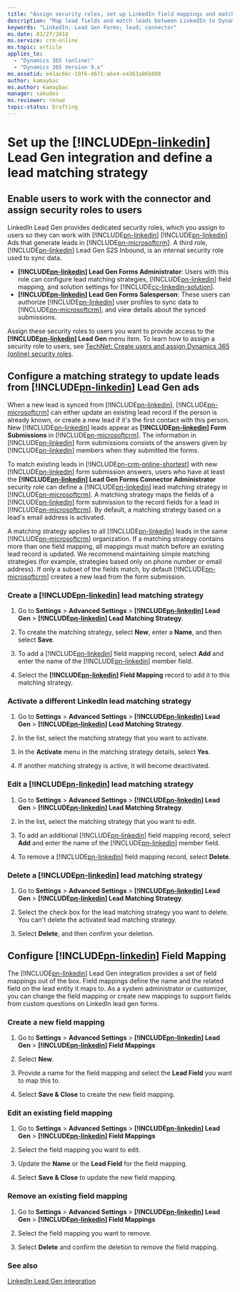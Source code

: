 ```yaml
---
title: "Assign security roles, set up LinkedIn field mappings and matching strategy (Dynamics 365 for Marketing) | Microsoft Docs "
description: "Map lead fields and match leads between LinkedIn to Dynamics 365 for Marketing"
keywords: "LinkedIn; Lead Gen Forms; lead; connector"
ms.date: 03/27/2018
ms.service: crm-online
ms.topic: article
applies_to:
  - "Dynamics 365 (online)"
  - "Dynamics 365 Version 9.x"
ms.assetid: e41ac66c-19f6-4671-a6e4-e4363a86b898
author: kamaybac
ms.author: kamaybac
manager: sakudes
ms.reviewer: renwe
topic-status: Drafting
---
```


# Set up the [!INCLUDE[pn-linkedin](../includes/pn-linkedin.md)] Lead Gen integration and define a lead matching strategy

## Enable users to work with the connector and assign security roles to users

LinkedIn Lead Gen provides dedicated security roles, which you assign to users so they can work with [!INCLUDE[pn-linkedin](../includes/pn-linkedin.md)] [!INCLUDE[pn-linkedin](../includes/pn-linkedin.md)] Ads that generate leads in [!INCLUDE[pn-microsoftcrm](../includes/pn-dynamics-365.md)]. A third role, [!INCLUDE[pn-linkedin](../includes/pn-linkedin.md)] Lead Gen S2S Inbound, is an internal security role used to sync data.

- **[!INCLUDE[pn-linkedin](../includes/pn-linkedin.md)] Lead Gen Forms Administrator**: Users with this role can configure lead matching strategies, [!INCLUDE[pn-linkedin](../includes/pn-linkedin.md)] field mapping, and solution settings for [!INCLUDE[cc-linkedin-solution](../includes/cc-linkedin-solution.md)].
- **[!INCLUDE[pn-linkedin](../includes/pn-linkedin.md)] Lead Gen Forms Salesperson**: These users can authorize [!INCLUDE[pn-linkedin](../includes/pn-linkedin.md)] user profiles to sync data to [!INCLUDE[pn-microsoftcrm](../includes/pn-dynamics-365.md)], and view details about the synced submissions.

Assign these security roles to users you want to provide access to the **[!INCLUDE[pn-linkedin](../includes/pn-linkedin.md)] Lead Gen** menu item. To learn how to assign a security role to users, see [TechNet: Create users and assign Dynamics 365 (online) security roles](https://technet.microsoft.com/library/jj191623.aspx#BKMK_AssignSecurity).

## Configure a matching strategy to update leads from [!INCLUDE[pn-linkedin](../includes/pn-linkedin.md)] Lead Gen ads

When a new lead is synced from [!INCLUDE[pn-linkedin](../includes/pn-linkedin.md)], [!INCLUDE[pn-microsoftcrm](../includes/pn-dynamics-365.md)] can either update an existing lead record if the person is already known, or create a new lead if it's the first contact with this person. New [!INCLUDE[pn-linkedin](../includes/pn-linkedin.md)] leads appear as **[!INCLUDE[pn-linkedin](../includes/pn-linkedin.md)] Form Submissions** in [!INCLUDE[pn-microsoftcrm](../includes/pn-dynamics-365.md)]. The information in [!INCLUDE[pn-linkedin](../includes/pn-linkedin.md)] form submissions consists of the answers given by [!INCLUDE[pn-linkedin](../includes/pn-linkedin.md)] members when they submitted the forms.

To match existing leads in [!INCLUDE[pn-crm-online-shortest](../includes/pn-crm-online-shortest.md)] with new [!INCLUDE[pn-linkedin](../includes/pn-linkedin.md)] form submission answers, users who have at least the **[!INCLUDE[pn-linkedin](../includes/pn-linkedin.md)] Lead Gen Forms Connector Administrator** security role can define a [!INCLUDE[pn-linkedin](../includes/pn-linkedin.md)] lead matching strategy in [!INCLUDE[pn-microsoftcrm](../includes/pn-dynamics-365.md)]. A matching strategy maps the fields of a [!INCLUDE[pn-linkedin](../includes/pn-linkedin.md)] form submission to the record fields for a lead in [!INCLUDE[pn-microsoftcrm](../includes/pn-dynamics-365.md)]. By default, a matching strategy based on a lead's email address is activated.

A matching strategy applies to all [!INCLUDE[pn-linkedin](../includes/pn-linkedin.md)] leads in the same [!INCLUDE[pn-microsoftcrm](../includes/pn-dynamics-365.md)] organization. If a matching strategy contains more than one field mapping, all mappings must match before an existing lead record is updated. We recommend maintaining simple matching strategies (for example, strategies based only on phone number or email address). If only a subset of the fields match, by default [!INCLUDE[pn-microsoftcrm](../includes/pn-dynamics-365.md)] creates a new lead from the form submission.

### Create a [!INCLUDE[pn-linkedin](../includes/pn-linkedin.md)] lead matching strategy

1. Go to **Settings** > **Advanced Settings** > **[!INCLUDE[pn-linkedin](../includes/pn-linkedin.md)] Lead Gen** &gt; **[!INCLUDE[pn-linkedin](../includes/pn-linkedin.md)] Lead Matching Strategy**.

1. To create the matching strategy, select **New**, enter a **Name**, and then select **Save**.

1. To add a [!INCLUDE[pn-linkedin](../includes/pn-linkedin.md)] field mapping record, select **Add** and enter the name of the [!INCLUDE[pn-linkedin](../includes/pn-linkedin.md)] member field.

1. Select the **[!INCLUDE[pn-linkedin](../includes/pn-linkedin.md)] Field Mapping** record to add it to this matching strategy.

### Activate a different LinkedIn lead matching strategy

1. Go to **Settings** > **Advanced Settings** > **[!INCLUDE[pn-linkedin](../includes/pn-linkedin.md)] Lead Gen** &gt; **[!INCLUDE[pn-linkedin](../includes/pn-linkedin.md)] Lead Matching Strategy**.

1. In the list, select the matching strategy that you want to activate.

1. In the **Activate** menu in the matching strategy details, select **Yes**.

1. If another matching strategy is active, it will become deactivated.

### Edit a [!INCLUDE[pn-linkedin](../includes/pn-linkedin.md)] lead matching strategy

1. Go to **Settings** > **Advanced Settings** > **[!INCLUDE[pn-linkedin](../includes/pn-linkedin.md)] Lead Gen** &gt; **[!INCLUDE[pn-linkedin](../includes/pn-linkedin.md)] Lead Matching Strategy**.

1. In the list, select the matching strategy that you want to edit.

1. To add an additional [!INCLUDE[pn-linkedin](../includes/pn-linkedin.md)] field mapping record, select **Add** and enter the name of the [!INCLUDE[pn-linkedin](../includes/pn-linkedin.md)] member field.

1. To remove a [!INCLUDE[pn-linkedin](../includes/pn-linkedin.md)] field mapping record, select **Delete**.

### Delete a [!INCLUDE[pn-linkedin](../includes/pn-linkedin.md)] lead matching strategy

1. Go to **Settings** > **Advanced Settings** > **[!INCLUDE[pn-linkedin](../includes/pn-linkedin.md)] Lead Gen** &gt; **[!INCLUDE[pn-linkedin](../includes/pn-linkedin.md)] Lead Matching Strategy**.

1. Select the check box for the lead matching strategy you want to delete.
    You can't delete the activated lead matching strategy.

1. Select **Delete**, and then confirm your deletion.

## Configure [!INCLUDE[pn-linkedin](../includes/pn-linkedin.md)] Field Mapping

The [!INCLUDE[pn-linkedin](../includes/pn-linkedin.md)] Lead Gen integration provides a set of field mappings out of the box. Field mappings define the name and the related field on the lead entity it maps to. As a system administrator or customizer, you can change the field mapping or create new mappings to support fields from custom questions on LinkedIn lead gen forms.

### Create a new field mapping

1. Go to **Settings** > **Advanced Settings** > **[!INCLUDE[pn-linkedin](../includes/pn-linkedin.md)] Lead Gen** &gt; **[!INCLUDE[pn-linkedin](../includes/pn-linkedin.md)] Field Mappings**

1. Select **New**. 

1. Provide a name for the field mapping and select the **Lead Field** you want to map this to.

1. Select **Save & Close** to create the new field mapping.

### Edit an existing field mapping

1. Go to **Settings** > **Advanced Settings** > **[!INCLUDE[pn-linkedin](../includes/pn-linkedin.md)] Lead Gen** &gt; **[!INCLUDE[pn-linkedin](../includes/pn-linkedin.md)] Field Mappings**

1. Select the field mapping you want to edit.

1. Update the **Name** or the **Lead Field** for the field mapping.

1. Select **Save & Close** to update the new field mapping.

### Remove an existing field mapping

1. Go to **Settings** > **Advanced Settings** > **[!INCLUDE[pn-linkedin](../includes/pn-linkedin.md)] Lead Gen** &gt; **[!INCLUDE[pn-linkedin](../includes/pn-linkedin.md)] Field Mappings**

1. Select the field mapping you want to remove.

1. Select **Delete** and confirm the deletion to remove the field mapping.

### See also
[LinkedIn Lead Gen integration](linkedin-lead-gen-integration.md)